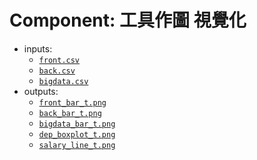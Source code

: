Component: 工具作圖 視覺化
=================================

- inputs: 
    - [`front.csv`](../../data/front.csv)        
    - [`back.csv`](../../data/back.csv)           
    - [`bigdata.csv`](../../data/bigdata.csv)
- outputs:
    - [`front_bar_t.png`](front_bar_t.png)
    - [`back_bar_t.png`](back_bar_t.png)
    - [`bigdata_bar_t.png`](bigdata_bar_t.png)
    - [`dep_boxplot_t.png`](dep_boxplot_t.png) 
    - [`salary_line_t.png`](salary_line_t.png) 